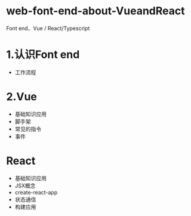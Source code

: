 # web-font-end-about-VueandReact
Font end、Vue / React/Typescript

# 1.认识Font end
- 工作流程
# 2.Vue
- 基础知识应用
- 脚手架
- 常见的指令
- 事件

# React
- 基础知识应用
- JSX概念
- create-react-app
- 状态通信
- 构建应用
